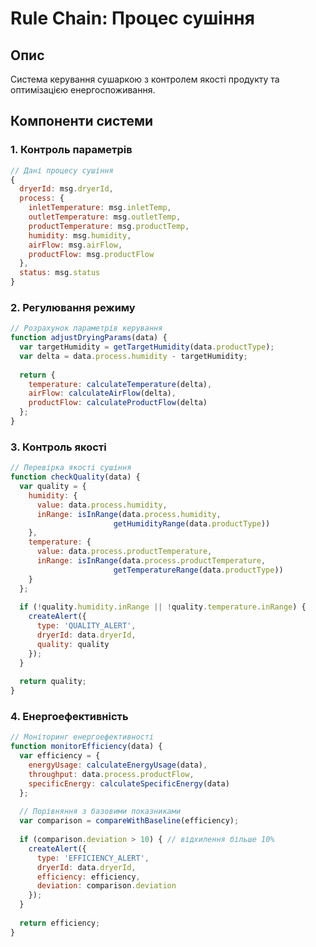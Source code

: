 # Rule Chain: Процес сушіння

## Опис
Система керування сушаркою з контролем якості продукту та оптимізацією енергоспоживання.

## Компоненти системи

### 1. Контроль параметрів
```javascript
// Дані процесу сушіння
{
  dryerId: msg.dryerId,
  process: {
    inletTemperature: msg.inletTemp,
    outletTemperature: msg.outletTemp,
    productTemperature: msg.productTemp,
    humidity: msg.humidity,
    airFlow: msg.airFlow,
    productFlow: msg.productFlow
  },
  status: msg.status
}
```

### 2. Регулювання режиму
```javascript
// Розрахунок параметрів керування
function adjustDryingParams(data) {
  var targetHumidity = getTargetHumidity(data.productType);
  var delta = data.process.humidity - targetHumidity;
  
  return {
    temperature: calculateTemperature(delta),
    airFlow: calculateAirFlow(delta),
    productFlow: calculateProductFlow(delta)
  };
}
```

### 3. Контроль якості
```javascript
// Перевірка якості сушіння
function checkQuality(data) {
  var quality = {
    humidity: {
      value: data.process.humidity,
      inRange: isInRange(data.process.humidity, 
                       getHumidityRange(data.productType))
    },
    temperature: {
      value: data.process.productTemperature,
      inRange: isInRange(data.process.productTemperature,
                       getTemperatureRange(data.productType))
    }
  };
  
  if (!quality.humidity.inRange || !quality.temperature.inRange) {
    createAlert({
      type: 'QUALITY_ALERT',
      dryerId: data.dryerId,
      quality: quality
    });
  }
  
  return quality;
}
```

### 4. Енергоефективність
```javascript
// Моніторинг енергоефективності
function monitorEfficiency(data) {
  var efficiency = {
    energyUsage: calculateEnergyUsage(data),
    throughput: data.process.productFlow,
    specificEnergy: calculateSpecificEnergy(data)
  };
  
  // Порівняння з базовими показниками
  var comparison = compareWithBaseline(efficiency);
  
  if (comparison.deviation > 10) { // відхилення більше 10%
    createAlert({
      type: 'EFFICIENCY_ALERT',
      dryerId: data.dryerId,
      efficiency: efficiency,
      deviation: comparison.deviation
    });
  }
  
  return efficiency;
}
```
